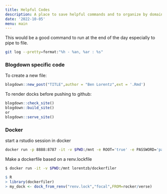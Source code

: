 ```yaml
---
title: Helpful Codes
description: A place to save helpful commands and to organize by domain
date: '2022-10-05'
menu: main
---
```


This would be a good command to run at the end of the day especially to pipe to 
file.

```bash
git log --pretty=format:"%h - %an, %ar : %s"
```

### Blogdown specific code

To create a new file:

```r
blogdown::new_post("TITLE",author = "Ben Lorentz",ext = '.Rmd')
```

To render docks before pushing to github:
```r
blogdown::check_site()
blogdown::build_site()
or
blogdown::serve_site()
```

### Docker

start a rstudio session in docker 

```bash
docker run -p 8888:8787 -it -v $PWD:/mnt -e ROOT='true' -e PASSWORD='pass' rocker/verse:4.2.0
```

Make a dockerfile based on a renv.lockfile

```bash
$ docker run -it -v $PWD:/mnt lorentzb/dockerfiler
```

```r
$ R
> library(dockerfiler)
> my_dock <- dock_from_renv("renv.lock","focal",FROM=rocker/verse)

```